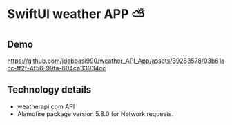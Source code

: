 # SwiftUI weather APP ⛅

## Demo

https://github.com/jdabbasi990/weather_API_App/assets/39283578/03b61acc-ff2f-4f56-99fa-604ca33934cc

## Technology details
- weatherapi.com API
- Alamofire package version 5.8.0 for Network requests.
  
